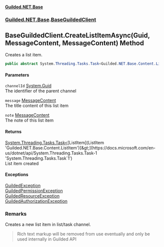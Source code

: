 
#### [Guilded.NET.Base](Guilded_NET_Base 'Guilded_NET_Base')
### [Guilded.NET.Base](Guilded_NET_Base#Guilded_NET_Base 'Guilded.NET.Base').[BaseGuildedClient](BaseGuildedClient 'Guilded.NET.Base.BaseGuildedClient')
## BaseGuildedClient.CreateListItemAsync(Guid, MessageContent, MessageContent) Method
Creates a list item.  
```csharp
public abstract System.Threading.Tasks.Task<Guilded.NET.Base.Content.ListItem> CreateListItemAsync(System.Guid channelId, Guilded.NET.Base.Chat.MessageContent message, Guilded.NET.Base.Chat.MessageContent note=null);
```

#### Parameters
<a name='Guilded_NET_Base_BaseGuildedClient_CreateListItemAsync(System_Guid_Guilded_NET_Base_Chat_MessageContent_Guilded_NET_Base_Chat_MessageContent)_channelId'></a>
`channelId` [System.Guid](https://docs.microsoft.com/en-us/dotnet/api/System.Guid 'System.Guid')  
The identifier of the parent channel
  
<a name='Guilded_NET_Base_BaseGuildedClient_CreateListItemAsync(System_Guid_Guilded_NET_Base_Chat_MessageContent_Guilded_NET_Base_Chat_MessageContent)_message'></a>
`message` [MessageContent](MessageContent 'Guilded.NET.Base.Chat.MessageContent')  
The title content of this list item
  
<a name='Guilded_NET_Base_BaseGuildedClient_CreateListItemAsync(System_Guid_Guilded_NET_Base_Chat_MessageContent_Guilded_NET_Base_Chat_MessageContent)_note'></a>
`note` [MessageContent](MessageContent 'Guilded.NET.Base.Chat.MessageContent')  
The note of this list item
  

#### Returns
[System.Threading.Tasks.Task&lt;](https://docs.microsoft.com/en-us/dotnet/api/System.Threading.Tasks.Task-1 'System.Threading.Tasks.Task`1')[ListItem](ListItem 'Guilded.NET.Base.Content.ListItem')[&gt;](https://docs.microsoft.com/en-us/dotnet/api/System.Threading.Tasks.Task-1 'System.Threading.Tasks.Task`1')  
List item created

#### Exceptions
[GuildedException](GuildedException 'Guilded.NET.Base.GuildedException')  
[GuildedPermissionException](GuildedPermissionException 'Guilded.NET.Base.GuildedPermissionException')  
[GuildedResourceException](GuildedResourceException 'Guilded.NET.Base.GuildedResourceException')  
[GuildedAuthorizationException](GuildedAuthorizationException 'Guilded.NET.Base.GuildedAuthorizationException')  
### Remarks
Creates a new list item in list/task channel.

<blockquote class="warning">  
    Rich text markup will be removed from use eventually and only be used internally  
    in Guilded API  
</blockquote>
